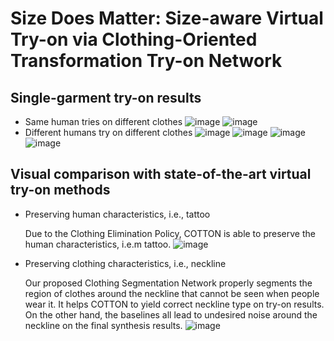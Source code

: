 # Size Does Matter: Size-aware Virtual Try-on via Clothing-Oriented Transformation Try-on Network
## Single-garment try-on results

  - Same human tries on different clothes
  ![image](https://github.com/cotton6/COTTON-size-does-matter/blob/main/Try-on%20results/banner.jpg)
  ![image](https://github.com/cotton6/COTTON-size-does-matter/blob/main/Try-on%20results/9331_60.gif)
  - Different humans try on different clothes
  ![image](https://github.com/cotton6/COTTON-size-does-matter/blob/main/Try-on%20results/banner.jpg)
  ![image](https://github.com/cotton6/COTTON-size-does-matter/blob/main/Try-on%20results/w_60.gif)
  ![image](https://github.com/cotton6/COTTON-size-does-matter/blob/main/Try-on%20results/banner.jpg)
  ![image](https://github.com/cotton6/COTTON-size-does-matter/blob/main/Try-on%20results/m_60.gif)

## Visual comparison with state-of-the-art virtual try-on methods

  - Preserving human characteristics, i.e., tattoo
    
    Due to the Clothing Elimination Policy, COTTON is able to preserve the human characteristics, i.e.m tattoo.
  ![image](https://github.com/cotton6/COTTON-size-does-matter/blob/main/Try-on%20results/preserving%20human%20characteristics.jpg)

  - Preserving clothing characteristics, i.e., neckline
    
    Our proposed Clothing Segmentation Network properly segments the region of clothes around the neckline that cannot be seen when people wear it. It helps COTTON to yield correct neckline type on try-on results. On the other hand, the baselines all lead to undesired noise around the neckline on the final synthesis results.
  ![image](https://github.com/cotton6/COTTON-size-does-matter/blob/main/Try-on%20results/Vneck%20comparison.jpg)
